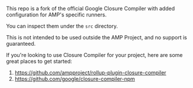 This repo is a fork of the official Google Closure Compiler with added configuration for AMP's specific runners.

You can inspect them under the `src` directory.


This is not intended to be used outside the AMP Project, and no support is guaranteed.

If you're looking to use Closure Compiler for your project, here are some great places to get started:
1. https://github.com/ampproject/rollup-plugin-closure-compiler
2. https://github.com/google/closure-compiler-npm
